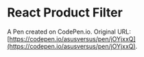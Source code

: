 # React Product Filter

A Pen created on CodePen.io. Original URL: [https://codepen.io/asusversus/pen/jOYjxxQ](https://codepen.io/asusversus/pen/jOYjxxQ).

